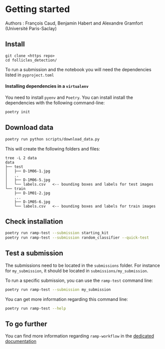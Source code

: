 # Getting started


Authors : François Caud, Benjamin Habert and Alexandre Gramfort (Université Paris-Saclay)


## Install

```
git clone <https repo>
cd follicles_detection/
```

To run a submission and the notebook you will need the dependencies listed
in `pyproject.toml`

#### Installing dependencies in a `virtualenv`

You need to install `pyenv` and `Poetry`.
You can install install the dependencies with the
following command-line:

```bash
poetry init
```

## Download data

```bash
poetry run python scripts/download_data.py
```

This will create the following folders and files:

```
tree -L 2 data   
data
├── test
│   ├── D-1M06-1.jpg
│   ..
│   ├── D-1M06-5.jpg
│   └── labels.csv   <-- bounding boxes and labels for test images
└── train
    ├── D-1M01-2.jpg
    ...
    ├── D-1M05-6.jpg
    └── labels.csv   <-- bounding boxes and labels for train images
```

## Check installation

```bash
poetry run ramp-test --submission starting_kit
poetry run ramp-test --submission random_classifier --quick-test
```


## Test a submission

The submissions need to be located in the `submissions` folder. For instance
for `my_submission`, it should be located in `submissions/my_submission`.

To run a specific submission, you can use the `ramp-test` command line:

```bash
poetry run ramp-test --submission my_submission
```

You can get more information regarding this command line:

```bash
poetry run ramp-test --help
```

## To go further

You can find more information regarding `ramp-workflow` in the
[dedicated documentation](https://paris-saclay-cds.github.io/ramp-docs/ramp-workflow/stable/using_kits.html)

